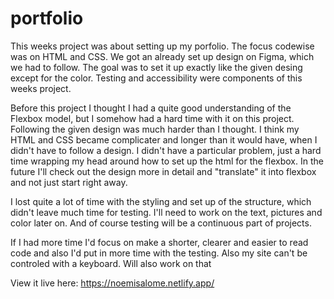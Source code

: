 # portfolio
This weeks project was about setting up my porfolio. The focus codewise was on HTML and CSS. 
We got an already set up design on Figma, which we had to follow. The goal was to set it up exactly like the given desing except for the color. Testing and accessibility were components of this weeks project. 

Before this project I thought I had a quite good understanding of the Flexbox model, but I somehow had a hard time with it on this project. Following the given design was much harder than I thought. I think my HTML and CSS became complicater and longer than it would have, when I didn't have to follow a design. I didn't have a particular problem, just a hard time wrapping my head around how to set up the html for the flexbox. In the future I'll check out the design more in detail and "translate" it into flexbox and not just start right away. 

I lost quite a lot of time with the styling and set up of the structure, which didn't leave much time for testing. I'll need to work on the text, pictures and color later on. And of course testing will be a continuous part of projects.

If I had more time I'd focus on make a shorter, clearer and easier to read code and also I'd put in more time with the testing. Also my site can't be controled with a keyboard. Will also work on that 

View it live here: https://noemisalome.netlify.app/
